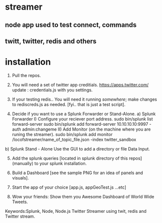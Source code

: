 # streamer
## node app used to test connect, commands
## twitt, twitter, redis and others

# installation
1) Pull the repos.

2) You will need a set of twitter app creditials. https://apps.twitter.com/
update : credentials.js with you settings. 

3) If your testing redis.. You will need it running *somewhere*; make changes
to rediscreds.js as needed. [fyi.. that is just a test script].

4) Decide if you want to use a Splunk Forwarder or Stand-Alone.
  a) Splunk Forwarder
    I)  Configure your reciever port address.
        sudo bin/splunk list forward-server
        sudo bin/splunk add forward-server 10.10.10.10:9997 -auth admin:changeme 
    II) Add Monitor (on the machine where you are runing the streamer).
        sudo bin/splunk add monitor /locofstreamer/name_of_topic_file.json -index twitter_sandbox
  
  b) Splunk Stand - Alone
    Use the GUI to add a directory or file Data Input.
 
5) Add the splunk queries [located in splunk directory of this repos] (manually) to your splunk installation.

6) Build a Dashboard [see the sample PNG for an idea of panels and visuals].

7) Start the app of your choice [app.js, appGeoTest.js ...etc]

9) Wow your friends: Show them you Awesome Dashboard of World Wide Tweets.

Keywords:Splunk, Node, Node.js Twitter Streamer using twit, redis and Twitter stream.
